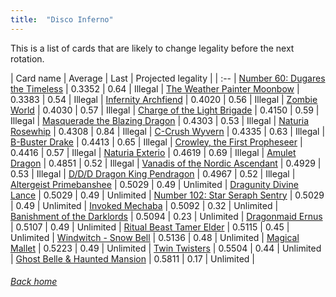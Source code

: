 ```yaml
---
title:  "Disco Inferno"
---
```


This is a list of cards that are likely to change legality before the next rotation.

| Card name | Average | Last | Projected legality |
| :-- |
[Number 60: Dugares the Timeless](https://db.ygoprodeck.com/card/?search=Number%2060:%20Dugares%20the%20Timeless) | 0.3352 | 0.64 | Illegal |
[The Weather Painter Moonbow](https://db.ygoprodeck.com/card/?search=The%20Weather%20Painter%20Moonbow) | 0.3383 | 0.54 | Illegal |
[Infernity Archfiend](https://db.ygoprodeck.com/card/?search=Infernity%20Archfiend) | 0.4020 | 0.56 | Illegal |
[Zombie World](https://db.ygoprodeck.com/card/?search=Zombie%20World) | 0.4030 | 0.57 | Illegal |
[Charge of the Light Brigade](https://db.ygoprodeck.com/card/?search=Charge%20of%20the%20Light%20Brigade) | 0.4150 | 0.59 | Illegal |
[Masquerade the Blazing Dragon](https://db.ygoprodeck.com/card/?search=Masquerade%20the%20Blazing%20Dragon) | 0.4303 | 0.53 | Illegal |
[Naturia Rosewhip](https://db.ygoprodeck.com/card/?search=Naturia%20Rosewhip) | 0.4308 | 0.84 | Illegal |
[C-Crush Wyvern](https://db.ygoprodeck.com/card/?search=C-Crush%20Wyvern) | 0.4335 | 0.63 | Illegal |
[B-Buster Drake](https://db.ygoprodeck.com/card/?search=B-Buster%20Drake) | 0.4413 | 0.65 | Illegal |
[Crowley, the First Propheseer](https://db.ygoprodeck.com/card/?search=Crowley,%20the%20First%20Propheseer) | 0.4416 | 0.57 | Illegal |
[Naturia Exterio](https://db.ygoprodeck.com/card/?search=Naturia%20Exterio) | 0.4619 | 0.69 | Illegal |
[Amulet Dragon](https://db.ygoprodeck.com/card/?search=Amulet%20Dragon) | 0.4851 | 0.52 | Illegal |
[Vanadis of the Nordic Ascendant](https://db.ygoprodeck.com/card/?search=Vanadis%20of%20the%20Nordic%20Ascendant) | 0.4929 | 0.53 | Illegal |
[D/D/D Dragon King Pendragon](https://db.ygoprodeck.com/card/?search=D/D/D%20Dragon%20King%20Pendragon) | 0.4967 | 0.52 | Illegal |
[Altergeist Primebanshee](https://db.ygoprodeck.com/card/?search=Altergeist%20Primebanshee) | 0.5029 | 0.49 | Unlimited |
[Dragunity Divine Lance](https://db.ygoprodeck.com/card/?search=Dragunity%20Divine%20Lance) | 0.5029 | 0.49 | Unlimited |
[Number 102: Star Seraph Sentry](https://db.ygoprodeck.com/card/?search=Number%20102:%20Star%20Seraph%20Sentry) | 0.5029 | 0.49 | Unlimited |
[Invoked Mechaba](https://db.ygoprodeck.com/card/?search=Invoked%20Mechaba) | 0.5092 | 0.32 | Unlimited |
[Banishment of the Darklords](https://db.ygoprodeck.com/card/?search=Banishment%20of%20the%20Darklords) | 0.5094 | 0.23 | Unlimited |
[Dragonmaid Ernus](https://db.ygoprodeck.com/card/?search=Dragonmaid%20Ernus) | 0.5107 | 0.49 | Unlimited |
[Ritual Beast Tamer Elder](https://db.ygoprodeck.com/card/?search=Ritual%20Beast%20Tamer%20Elder) | 0.5115 | 0.45 | Unlimited |
[Windwitch - Snow Bell](https://db.ygoprodeck.com/card/?search=Windwitch%20-%20Snow%20Bell) | 0.5136 | 0.48 | Unlimited |
[Magical Mallet](https://db.ygoprodeck.com/card/?search=Magical%20Mallet) | 0.5223 | 0.49 | Unlimited |
[Twin Twisters](https://db.ygoprodeck.com/card/?search=Twin%20Twisters) | 0.5504 | 0.44 | Unlimited |
[Ghost Belle & Haunted Mansion](https://db.ygoprodeck.com/card/?search=Ghost%20Belle%20%26%20Haunted%20Mansion) | 0.5811 | 0.17 | Unlimited |

###### [Back home](index)